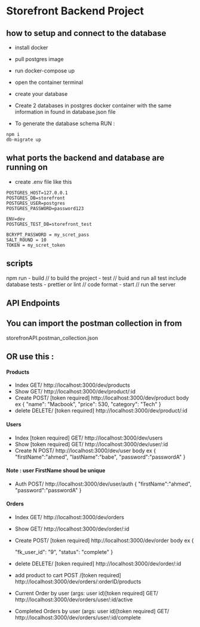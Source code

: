 # Storefront Backend Project

## how to setup and connect to the database
-   install docker
-   pull postgres image
-   run  docker-compose up
-   open the container terminal
-   create your database
-   Create 2 databases in postgres docker container with the same information in found in database.json file

- To generate the database schema RUN :

 ``` 
 npm i
 db-migrate up

 ```
## what ports the backend and database are running on
 - create .env file like this 
 ```
POSTGRES_HOST=127.0.0.1
POSTGRES_DB=storefront
POSTGRES_USER=postgres
POSTGRES_PASSWORD=password123

ENV=dev
POSTGRES_TEST_DB=storefront_test

BCRYPT_PASSWORD = my_scret_pass
SALT_ROUND = 10
TOKEN = my_scret_token

```

## scripts 

npm run
        - build  // to build the project
        - test   // buid and run all test include database tests
        - prettier  or lint  // code format
        - start // run the server
   
## API Endpoints

## You can import the postman collection in from 
storefronAPI.postman_collection.json

## OR use this :
#### Products
- Index  GET/    http://localhost:3000/dev/products
- Show   GET/    http://localhost:3000/dev/product/:id
- Create POST/   [token required] http://localhost:3000/dev/product
 body  ex {
  "name": "Macbook",
  "price": 530,
  "category": "Tech"
}
- delete DELETE/ [token required] http://localhost:3000/dev/product/:id

#### Users
- Index [token required]   GET/  http://localhost:3000/dev/users
- Show [token required]    GET/  http://localhost:3000/dev/user/:id
- Create N POST/ http://localhost:3000/dev/user
body ex {
   "firstName":"ahmed",
   "lastName":"babe",
   "password":"passwordA"
}

#### Note : user FirstName shoud be unique
- Auth  POST/ http://localhost:3000/dev/user/auth
{
   "firstName":"ahmed",
   "password":"passwordA"
}

#### Orders
- Index  GET/    http://localhost:3000/dev/orders
- Show   GET/    http://localhost:3000/dev/order/:id
- Create POST/   [token required] http://localhost:3000/dev/order
 body  ex {

     "fk_user_id": "9",
     "status": "complete"
}
- delete DELETE/ [token required] http://localhost:3000/dev/order/:id
- add product to cart POST /[token required] 
http://localhost:3000/dev/orders/:orderID/products

- Current Order by user (args: user id)[token required]
  GET/  http://localhost:3000/dev/orders/user/:id/active
- Completed Orders by user (args: user id)[token required]
 GET/  http://localhost:3000/dev/orders/user/:id/complete